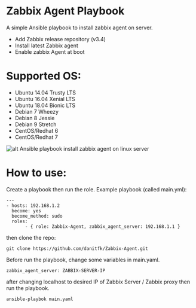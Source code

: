 # Zabbix Agent Playbook

A simple Ansible playbook to install zabbix agent on server.

  - Add Zabbix release repository (v3.4)
  - Install latest Zabbix agent
  - Enable zabbix Agent at boot

# Supported OS:

- Ubuntu 14.04 Trusty LTS
- Ubuntu 16.04 Xenial LTS
- Ubuntu 18.04 Bionic LTS
- Debian 7 Wheezy
- Debian 8 Jessie
- Debian 9 Stretch
- CentOS/Redhat 6
- CentOS/Redhat 7

![alt Ansible playbook install zabbix agent on linux server](https://github.com/danitfk/Zabbix-Agent/blob/master/screenshots/Zabbix-Agent-Ansible.png?raw=true)

# How to use:
Create a playbook then run the role.
Example playbook (called main.yml):
```
---
- hosts: 192.168.1.2
  become: yes
  become_method: sudo
  roles:
       - { role: Zabbix-Agent, zabbix_agent_server: 192.168.1.1 }

```
then clone the repo:
```
git clone https://github.com/danitfk/Zabbix-Agent.git
```
Before run the playbook, change some variables in main.yaml.
```
zabbix_agent_server: ZABBIX-SERVER-IP
```
after changing localhost to desired IP of Zabbix Server / Zabbix proxy then run the playbook.

```
ansible-playbok main.yaml
```
